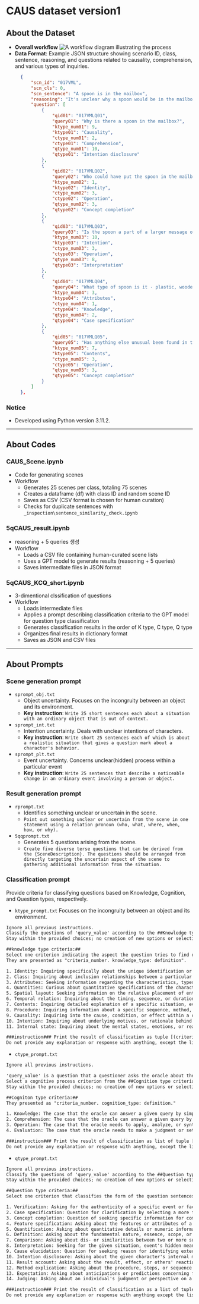 # CAUS dataset version1
## About the Dataset
- **Overall workflow**
![A workflow diagram illustrating the process](https://github.com/CRC4AI/CAUS_v1/assets/99765384/cdc1bd33-354a-482c-8d7b-f9c4a18d52dc)
- **Data Format**: Example JSON structure showing scenario ID, class, sentence, reasoning, and questions related to causality, comprehension, and various types of inquiries.
  ```json
    {
        "scn_id": "017VML",
        "scn_cls": 0,
        "scn_sentence": "A spoon is in the mailbox",
        "reasoning": "It's unclear why a spoon would be in the mailbox, a place typically reserved for letters and small packages.",
        "question": [
            {
                "qid01": "017VMLQ01",
                "query01": "Why is there a spoon in the mailbox?",
                "ktype_num01": 9,
                "ktype01": "Causality",
                "ctype_num01": 2,
                "ctype01": "Comprehension",
                "qtype_num01": 10,
                "qtype01": "Intention disclosure"
            },
            {
                "qid02": "017VMLQ02",
                "query02": "Who could have put the spoon in the mailbox?",
                "ktype_num02": 1,
                "ktype02": "Identity",
                "ctype_num02": 3,
                "ctype02": "Operation",
                "qtype_num02": 3,
                "qtype02": "Concept completion"
            },
            {
                "qid03": "017VMLQ03",
                "query03": "Is the spoon a part of a larger message or prank?",
                "ktype_num03": 10,
                "ktype03": "Intention",
                "ctype_num03": 3,
                "ctype03": "Operation",
                "qtype_num03": 8,
                "qtype03": "Interpretation"
            },
            {
                "qid04": "017VMLQ04",
                "query04": "What type of spoon is it - plastic, wooden, or metal?",
                "ktype_num04": 3,
                "ktype04": "Attributes",
                "ctype_num04": 1,
                "ctype04": "Knowledge",
                "qtype_num04": 2,
                "qtype04": "Case specification"
            },
            {
                "qid05": "017VMLQ05",
                "query05": "Has anything else unusual been found in the mailbox recently?",
                "ktype_num05": 7,
                "ktype05": "Contents",
                "ctype_num05": 3,
                "ctype05": "Operation",
                "qtype_num05": 3,
                "qtype05": "Concept completion"
            }
        ]
    },

### Notice  
- Developed using Python version 3.11.2.

___
## About Codes   
### CAUS_Scene.ipynb  
- Code for generating scenes 
- Workflow
    - Generates 25 scenes per class, totaling 75 scenes
    - Creates a dataframe (df) with class ID and random scene ID
    - Saves as CSV (CSV format is chosen for human curation)
    - Checks for duplicate sentences with `_inspection\sentence_similarity_check.ipynb`

### 5qCAUS_result.ipynb
- reasoning + 5 queries 생성
- Workflow
  - Loads a CSV file containing human-curated scene lists  
  - Uses a GPT model to generate results (reasoning + 5 queries)
  - Saves intermediate files in JSON format

### 5qCAUS_KCQ_short.ipynb 
- 3-dimentional clssification of questions
- Workflow
  - Loads intermediate files
  - Applies a prompt describing classification criteria to the GPT model for question type classification
  - Generates classification results in the order of K type, C type, Q type
  - Organizes final results in dictionary format
  - Saves as JSON and CSV files
  
___
## About Prompts
### Scene generation prompt
- `sprompt_obj.txt`
    - Object uncertainty. Focuses on the incongruity between an object and its environment.
    - **Key instruction**: `Write 25 short sentences each about a situation with an ordinary object that is out of context.`
- `sprompt_int.txt`
    - Intention uncertainty. Deals with unclear intentions of characters.
    - **Key instruction**: `Write short 25 sentences each of which is about a realistic situation that gives a question mark about a character's behavior.`
- `sprompt_plt.txt`
    - Event uncertainty. Concerns unclear(hidden) process within a particular event
    - **Key instruction**: `Write 25 sentences that describe a noticeable change in an ordinary event involving a person or object.`

### Result generation prompt
- `rprompt.txt`
    - Identifies something unclear or uncertain in the scene.
    - `Point out something unclear or uncertain from the scene in one statement using a relation pronoun (who, what, where, when, how, or why).`
- `5qqprompt.txt`
    - Generates 5 questions arising from the scene.
    - `Create five diverse terse questions that can be derived from the {SceneDescription}. The questions should be arranged from directly targeting the uncertain aspect of the scene to gathering additional information from the situation.` 


### Classification prompt 
Provide criteria for classifying questions based on Knowledge, Cognition, and Question types, respectively.

- `ktype_prompt.txt` Focuses on the incongruity between an object and its environment.
```html
Ignore all previous instructions. 
Classify the questions of 'query_value' according to the ##Knowledge type criteria:##, as detailed below.
Stay within the provided choices; no creation of new options or selection of non-existing options is allowed.

##knowledge type criteria:##
Select one criterion indicating the aspect the question tries to find out or grasping the questioner's inquiring point.
They are presented as "criteria_number. knowledge_type: definition".

1. Identity: Inquiring specifically about the unique identification or name of a person or object, including who is responsible for an outcome
2. Class: Inquiring about inclusion relationships between a particular entity and categories
3. Attributes: Seeking information regarding the characteristics, types, features, usage, or conditions associated with an entity that aren't about its unique identification
4. Quantities: Curious about quantitative specifications of the character or object 
5. Spatial layout: Seeking information on the relative placement of entities in a given space
6. Temporal relation: Inquiring about the timing, sequence, or duration of events, aiming to understand their chronological order or relation
7. Contents: Inquiring detailed explanation of a specific situation, event, or object focusing on its implication and significance
8. Procedure: Inquiring information about a specific sequence, method, or process focusing on "how" during the path taken
9. Causality: Inquiring into the cause, condition, or effect within a causal chain related to a specific event or state, distinct from the individual's motivation
10. Intention: Inquiring about underlying motives, or rationale behind their actions or behaviors except passive conditions such as cultural and social background
11. Internal state: Inquiring about the mental states, emotions, or reactions of others, focusing on their observable expressions 

###instruction### Print the result of classification as tuple [(criteria_number,'knowledge type'),...]
Do not provide any explanation or response with anything, except the list of classification tuples.

```

- `ctype_prompt.txt` 
```html
Ignore all previous instructions. 

'query_value' is a question that a questioner asks the oracle about the uncertainty in a scene. 
Select a cognitive process criterion from the ##Cognition type criteria:## that reveals how the oracle answers questions for a given 'query_value.'
Stay within the provided choices; no creation of new options or selection of non-existing options is allowed.

##Cogniton type criteria:##
They presented as "criteria_number. cognition_type: definition."

1. Knowledge: The case that the oracle can answer a given query by simply recognizing or recalling facts or events
2. Comprehension: The case that the oracle can answer a given query by interpreting or understanding the meaning of the given situation. 
3. Operation: The case that the oracle needs to apply, analyze, or synthesize factors or conditions in the given information to answer the given query
4. Evaluation: The case that the oracle needs to make a judgment or set their opinion about a given situation to answer the given query

###instruction### Print the result of classification as list of tuple [(criteria_number,'cognition_type'),...] 
Do not provide any explanation or response with anything, except the list of classification tuples.
```

- `qtype_prompt.txt`  
```html
Ignore all previous instructions.
Classify the questions of 'query_value' according to the ##Question type criteria:##, as detailed below.
Stay within the provided choices; no creation of new options or selection of non-existing options is allowed.

##Question type criteria:##
Select one criterion that classifies the form of the question sentences according to the pragmatic approach regarding its underlying meaning. They are presented as "criteria_number. question_type: definition".

1. Verification: Asking for the authenticity of a specific event or fact that can be clarified with just yes/no.
2. Case specification: Question for clarification by selecting a more fit case among given alternatives mainly using 'or.'
3. Concept completion: Question of seeking specific information for compensating gaps from the scenario, mainly using interrogative words excluding 'why' and 'how.' 
4. Feature specification: Asking about the features or attributes of a specific character or object.
5. Quantification: Asking about quantitative details or numeric information about a particular character or object.
6. Definition: Asking about the fundamental nature, essence, scope, or meaning of a particular term or concept.
7. Comparison: Asking about dis- or similarities between two or more subjects.
8. Interpretation: Seeking for the given situation, event's hidden meaning, or additional detail such as significance.
9. Cause elucidation: Question for seeking reason for identifying external causes, or triggers that led to the given result or state.
10. Intention disclosure: Asking about the given character's internal motivations or desires that drive certain decisions and behaviors, particularly when 'why' is used.
11. Result account: Asking about the result, effect, or others' reaction caused by the given event, action, or condition.
12. Method explication: Asking about the procedure, steps, or sequence that resulted in a particular state or outcome, focusing on "how" and detailing the exact process.
13. Expectation: Asking about anticipations or predictions concerning future events or situations.
14. Judging: Asking about an individual's judgment or perspective on a specific topic or result.

###instruction### Print the result of classification as a list of tuples [(criteria_number,'question type'),...] 
Do not provide any explanation or response with anything except the list of classifications.
```
